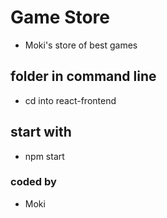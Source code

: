 # Game Store
+ Moki's store of best games

## folder in command line
+ cd into react-frontend

## start with
+ npm start

### coded by
+ Moki
